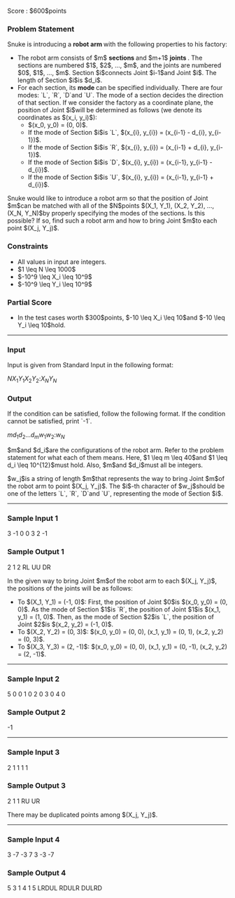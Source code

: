 
<div>

<span>

<span>

<p>
Score : $600$points
</p>

<div>

<section>

### **Problem Statement**

<p>
Snuke is introducing a 
<strong>
robot arm
</strong>
with the following properties to his factory:
</p>

<ul>

<li>
The robot arm consists of $m$
<strong>
sections
</strong>
and $m+1$
<strong>
joints
</strong>
. The sections are numbered $1$, $2$, ..., $m$, and the joints are numbered $0$, $1$, ..., $m$. Section $i$connects Joint $i-1$and Joint $i$. The length of Section $i$is $d_i$.
</li>

<li>
For each section, its 
<strong>
mode
</strong>
can be specified individually. There are four modes: `L`, `R`, `D`and `U`. The mode of a section decides the direction of that section. If we consider the factory as a coordinate plane, the position of Joint $i$will be determined as follows (we denote its coordinates as $(x_i, y_i)$):
<ul>

<li>
$(x_0, y_0) = (0, 0)$.
</li>

<li>
If the mode of Section $i$is `L`, $(x_{i}, y_{i}) = (x_{i-1} - d_{i}, y_{i-1})$.
</li>

<li>
If the mode of Section $i$is `R`, $(x_{i}, y_{i}) = (x_{i-1} + d_{i}, y_{i-1})$.
</li>

<li>
If the mode of Section $i$is `D`, $(x_{i}, y_{i}) = (x_{i-1}, y_{i-1} - d_{i})$.
</li>

<li>
If the mode of Section $i$is `U`, $(x_{i}, y_{i}) = (x_{i-1}, y_{i-1} + d_{i})$.
</li>

</ul>

</li>

</ul>

<p>
Snuke would like to introduce a robot arm so that the position of Joint $m$can be matched with all of the $N$points $(X_1, Y_1), (X_2, Y_2), ..., (X_N, Y_N)$by properly specifying the modes of the sections.
Is this possible?
If so, find such a robot arm and how to bring Joint $m$to each point $(X_j, Y_j)$.
</p>

</section>

</div>

<div>

<section>

### **Constraints**

<ul>

<li>
All values in input are integers.
</li>

<li>
$1 \leq N \leq 1000$
</li>

<li>
$-10^9 \leq X_i \leq 10^9$
</li>

<li>
$-10^9 \leq Y_i \leq 10^9$
</li>

</ul>

</section>

</div>

<div>

<section>

### **Partial Score**

<ul>

<li>
In the test cases worth $300$points, $-10 \leq X_i \leq 10$and $-10 \leq Y_i \leq 10$hold.
</li>

</ul>

</section>

</div>

---

<div>

<div>

<section>

### **Input**

<p>
Input is given from Standard Input in the following format:
</p>

<div>

$N$$X_1$$Y_1$$X_2$$Y_2$$:$$X_N$$Y_N$
</div>

</section>

</div>

<div>

<section>

### **Output**

<p>
If the condition can be satisfied, follow the following format. If the condition cannot be satisfied, print `-1`.
</p>

<div>

$m$$d_1$$d_2$$...$$d_m$$w_1$$w_2$$:$$w_N$
</div>

<p>
$m$and $d_i$are the configurations of the robot arm. Refer to the problem statement for what each of them means.
Here, $1 \leq m \leq 40$and $1 \leq d_i \leq 10^{12}$must hold. Also, $m$and $d_i$must all be integers.
</p>

<p>
$w_j$is a string of length $m$that represents the way to bring Joint $m$of the robot arm to point $(X_j, Y_j)$.
The $i$-th character of $w_j$should be one of the letters `L`, `R`, `D`and `U`, representing the mode of Section $i$.
</p>

</section>

</div>

</div>

---

<div>

<section>

### **Sample Input 1**

<div>

3
-1 0
0 3
2 -1

</div>

</section>

</div>

<div>

<section>

### **Sample Output 1**

<div>

2
1 2
RL
UU
DR

</div>

<p>
In the given way to bring Joint $m$of the robot arm to each $(X_j, Y_j)$, the positions of the joints will be as follows:
</p>

<ul>

<li>
To $(X_1, Y_1) = (-1, 0)$: First, the position of Joint $0$is $(x_0, y_0) = (0, 0)$. As the mode of Section $1$is `R`, the position of Joint $1$is $(x_1, y_1) = (1, 0)$. Then, as the mode of Section $2$is `L`, the position of Joint $2$is $(x_2, y_2) = (-1, 0)$.
</li>

<li>
To $(X_2, Y_2) = (0, 3)$: $(x_0, y_0) = (0, 0), (x_1, y_1) = (0, 1), (x_2, y_2) = (0, 3)$.
</li>

<li>
To $(X_3, Y_3) = (2, -1)$: $(x_0, y_0) = (0, 0), (x_1, y_1) = (0, -1), (x_2, y_2) = (2, -1)$.
</li>

</ul>

</section>

</div>

---

<div>

<section>

### **Sample Input 2**

<div>

5
0 0
1 0
2 0
3 0
4 0

</div>

</section>

</div>

<div>

<section>

### **Sample Output 2**

<div>

-1

</div>

</section>

</div>

---

<div>

<section>

### **Sample Input 3**

<div>

2
1 1
1 1

</div>

</section>

</div>

<div>

<section>

### **Sample Output 3**

<div>

2
1 1
RU
UR

</div>

<p>
There may be duplicated points among $(X_j, Y_j)$.
</p>

</section>

</div>

---

<div>

<section>

### **Sample Input 4**

<div>

3
-7 -3
7 3
-3 -7

</div>

</section>

</div>

<div>

<section>

### **Sample Output 4**

<div>

5
3 1 4 1 5
LRDUL
RDULR
DULRD

</div>

</section>

</div>

</span>

</span>

</div>
